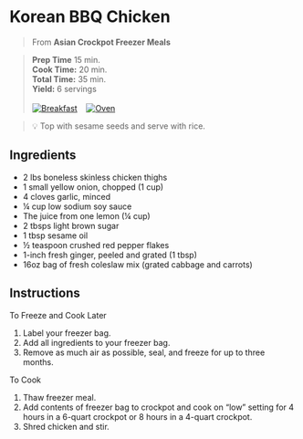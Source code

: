# Korean BBQ Chicken

> From **Asian Crockpot Freezer Meals**

> **Prep Time** 15 min.<br>
**Cook Time:** 20 min.<br>
**Total Time:** 35 min.<br>
**Yield:** 6 servings<br> <br>
[![Breakfast](https://img.shields.io/badge/Meal_Type-Snack-blue)](#) &nbsp;&nbsp;
[![Oven](https://img.shields.io/badge/Cooking_Method-Oven-green)](#)

> :bulb: Top with sesame seeds and serve with rice.

## Ingredients
- 2 lbs boneless skinless chicken thighs
- 1 small yellow onion, chopped (1 cup)
- 4 cloves garlic, minced
- &frac14; cup low sodium soy sauce
- The juice from one lemon (&frac14; cup)
- 2 tbsps light brown sugar
- 1 tbsp sesame oil
- &frac12; teaspoon crushed red pepper flakes
- 1-inch fresh ginger, peeled and grated (1 tbsp)
- 16oz bag of fresh coleslaw mix (grated cabbage and carrots)

## Instructions

To Freeze and Cook Later
1. Label your freezer bag.
2. Add all ingredients to your freezer bag.
3. Remove as much air as possible, seal, and freeze for up to three months.

To Cook
1. Thaw freezer meal.
2. Add contents of freezer bag to crockpot and cook on “low” setting for 4 hours in a 6-quart crockpot or 8 hours in a 4-quart crockpot.
3. Shred chicken and stir.
